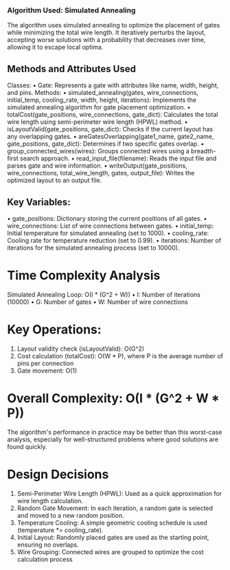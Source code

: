 ### Algorithm Used: Simulated Annealing
The algorithm uses simulated annealing to optimize the placement of gates while minimizing the
total wire length. It iteratively perturbs the layout, accepting worse solutions with a probability that
decreases over time, allowing it to escape local optima.
## Methods and Attributes Used
Classes:
• Gate: Represents a gate with attributes like name, width, height, and pins.
Methods:
• simulated_annealing(gates, wire_connections, initial_temp, cooling_rate, width, height,
iterations): Implements the simulated annealing algorithm for gate placement optimization.
• totalCost(gate_positions, wire_connections, gate_dict): Calculates the total wire length using
semi-perimeter wire length (HPWL) method.
• isLayoutValid(gate_positions, gate_dict): Checks if the current layout has any overlapping
gates.
• areGatesOverlapping(gate1_name, gate2_name, gate_positions, gate_dict): Determines if
two specific gates overlap.
• group_connected_wires(wires): Groups connected wires using a breadth-first search
approach.
• read_input_file(filename): Reads the input file and parses gate and wire information.
• writeOutput(gate_positions, wire_connections, total_wire_length, gates, output_file): Writes
the optimized layout to an output file.
## Key Variables:
• gate_positions: Dictionary storing the current positions of all gates.
• wire_connections: List of wire connections between gates.
• initial_temp: Initial temperature for simulated annealing (set to 1000).
• cooling_rate: Cooling rate for temperature reduction (set to 0.99).
• iterations: Number of iterations for the simulated annealing process (set to 10000).

# Time Complexity Analysis
Simulated Annealing Loop: O(I * (G^2 + W))
• I: Number of iterations (10000)
• G: Number of gates
• W: Number of wire connections

# Key Operations:

1. Layout validity check (isLayoutValid): O(G^2)
2. Cost calculation (totalCost): O(W * P), where P is the average number of pins per connection
3. Gate movement: O(1)
# Overall Complexity: O(I * (G^2 + W * P))

The algorithm's performance in practice may be better than this worst-case analysis, especially for
well-structured problems where good solutions are found quickly.
# Design Decisions
1. Semi-Perimeter Wire Length (HPWL): Used as a quick approximation for wire length
calculation.
2. Random Gate Movement: In each iteration, a random gate is selected and moved to a new
random position.
3. Temperature Cooling: A simple geometric cooling schedule is used
 (temperature *= cooling_rate).
4. Initial Layout: Randomly placed gates are used as the starting point, ensuring no overlaps.
5. Wire Grouping: Connected wires are grouped to optimize the cost calculation process
